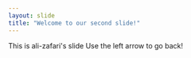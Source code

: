 ```yaml
---
layout: slide
title: "Welcome to our second slide!"
---
```

This is ali-zafari's slide
Use the left arrow to go back!